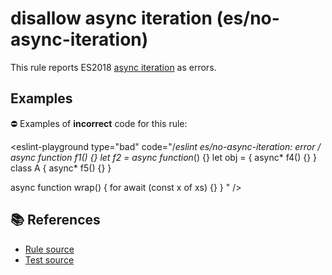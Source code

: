 # disallow async iteration (es/no-async-iteration)

This rule reports ES2018 [async iteration](https://github.com/tc39/proposal-async-iteration#readme) as errors.

## Examples

⛔ Examples of **incorrect** code for this rule:

<eslint-playground type="bad" code="/*eslint es/no-async-iteration: error */
async function* f1() {}
let f2 = async function*() {}
let obj = { async* f4() {} }
class A { async* f5() {} }

async function wrap() {
    for await (const x of xs) {}
}
" />

## 📚 References

- [Rule source](https://github.com/mysticatea/eslint-plugin-es/blob/v1.2.0/lib/rules/no-async-iteration.js)
- [Test source](https://github.com/mysticatea/eslint-plugin-es/blob/v1.2.0/tests/lib/rules/no-async-iteration.js)
